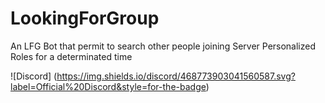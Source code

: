 # LookingForGroup
An LFG Bot that permit to search other people joining Server Personalized Roles for a determinated time

![Discord] (https://img.shields.io/discord/468773903041560587.svg?label=Official%20Discord&style=for-the-badge)
